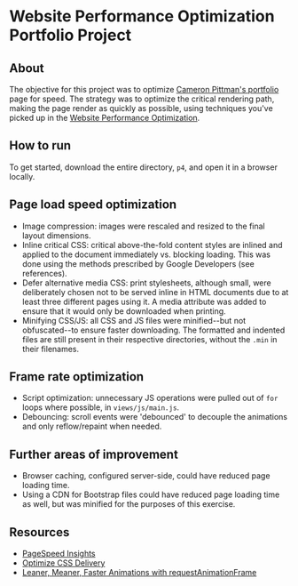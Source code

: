 # Website Performance Optimization Portfolio Project

## About
The objective for this project was to optimize [Cameron Pittman's portfolio](https://github.com/gosukiwi/web-performance-portfolio) page for speed. The strategy was to optimize the critical rendering path, making the page render as quickly as possible, using techniques you've picked up in the [Website Performance Optimization](https://www.udacity.com/course/ud884).

## How to run
To get started, download the entire directory, `p4`, and open it in a browser locally.

## Page load speed optimization
- Image compression: images were rescaled and resized to the final layout dimensions.
- Inline critical CSS: critical above-the-fold content styles are inlined and applied to the document immediately vs. blocking loading. This was done using the methods prescribed by Google Developers (see references).
- Defer alternative media CSS: print stylesheets, although small, were deliberately chosen not to be served inline in HTML documents due to at least three different pages using it.  A media attribute was added to ensure that it would only be downloaded when printing.
- Minifying CSS/JS: all CSS and JS files were minified--but not obfuscated--to ensure faster downloading.  The formatted and indented files are still present in their respective directories, without the `.min` in their filenames.

## Frame rate optimization
- Script optimization: unnecessary JS operations were pulled out of `for` loops where possible, in `views/js/main.js`.
- Debouncing: scroll events were 'debounced' to decouple the animations and only reflow/repaint when needed.

## Further areas of improvement
- Browser caching, configured server-side, could have reduced page loading time.
- Using a CDN for Bootstrap files could have reduced page loading time as well, but was minified for the purposes of this exercise.

## Resources
- [PageSpeed Insights](https://developers.google.com/speed/pagespeed/insights/)
- [Optimize CSS Delivery](https://developers.google.com/speed/docs/insights/OptimizeCSSDelivery)
- [Leaner, Meaner, Faster Animations with requestAnimationFrame](http://www.html5rocks.com/en/tutorials/speed/animations/)